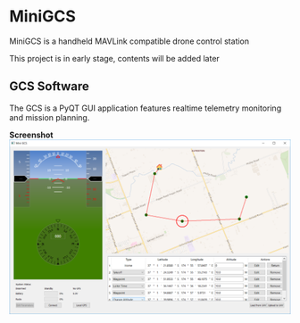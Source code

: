 # MiniGCS
MiniGCS is a handheld MAVLink compatible drone control station

This project is in early stage, contents will be added later

## GCS Software

The GCS is a PyQT GUI application features realtime telemetry monitoring and mission planning.

**Screenshot**
![GCS screenshot](./src/gcs/GCS_ScreenShot.png)
